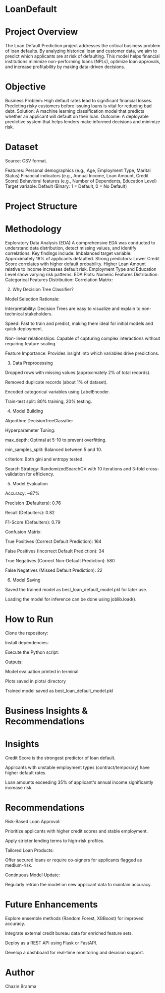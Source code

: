 # LoanDefault

# Project Overview

The Loan Default Prediction project addresses the critical business problem of loan defaults. By analyzing historical loan and customer data, we aim to predict which applicants are at risk of defaulting. This model helps financial institutions minimize non-performing loans (NPLs), optimize loan approvals, and increase profitability by making data-driven decisions.

# Objective

Business Problem: High default rates lead to significant financial losses. Predicting risky customers before issuing loans is vital for reducing bad debt.
Solution: A machine learning classification model that predicts whether an applicant will default on their loan.
Outcome: A deployable predictive system that helps lenders make informed decisions and minimize risk.

# Dataset

Source: CSV format.

Features:
Personal demographics (e.g., Age, Employment Type, Marital Status)
Financial indicators (e.g., Annual Income, Loan Amount, Credit Score)
Behavioral features (e.g., Number of Dependents, Education Level)
Target variable: Default (Binary: 1 = Default, 0 = No Default)

# Project Structure

# Methodology
Exploratory Data Analysis (EDA)
A comprehensive EDA was conducted to understand data distribution, detect missing values, and identify correlations. Key findings include:
Imbalanced target variable: Approximately 18% of applicants defaulted.
Strong predictors:
Lower Credit Score correlates with higher default probability.
Higher Loan Amount relative to income increases default risk.
Employment Type and Education Level show varying risk patterns.
EDA Plots:
Numeric Features Distribution:
Categorical Features Distribution:
Correlation Matrix:


2. Why Decision Tree Classifier?

Model Selection Rationale:

Interpretability: Decision Trees are easy to visualize and explain to non-technical stakeholders.

Speed: Fast to train and predict, making them ideal for initial models and quick deployment.

Non-linear relationships: Capable of capturing complex interactions without requiring feature scaling.

Feature Importance: Provides insight into which variables drive predictions.

3. Data Preprocessing

Dropped rows with missing values (approximately 2% of total records).

Removed duplicate records (about 1% of dataset).

Encoded categorical variables using LabelEncoder.

Train-test split: 80% training, 20% testing.

4. Model Building

Algorithm: DecisionTreeClassifier

Hyperparameter Tuning:

max_depth: Optimal at 5-10 to prevent overfitting.

min_samples_split: Balanced between 5 and 10.

criterion: Both gini and entropy tested.

Search Strategy: RandomizedSearchCV with 10 iterations and 3-fold cross-validation for efficiency.

5. Model Evaluation

Accuracy: ~87%

Precision (Defaulters): 0.76

Recall (Defaulters): 0.82

F1-Score (Defaulters): 0.79

Confusion Matrix:



True Positives (Correct Default Prediction): 164

False Positives (Incorrect Default Prediction): 34

True Negatives (Correct Non-Default Prediction): 580

False Negatives (Missed Default Prediction): 22

6. Model Saving

Saved the trained model as best_loan_default_model.pkl for later use.

Loading the model for inference can be done using joblib.load().

# How to Run

Clone the repository:

Install dependencies:

Execute the Python script:

Outputs:

Model evaluation printed in terminal

Plots saved in plots/ directory

Trained model saved as best_loan_default_model.pkl

# Business Insights & Recommendations

# Insights

Credit Score is the strongest predictor of loan default.

Applicants with unstable employment types (contract/temporary) have higher default rates.

Loan amounts exceeding 35% of applicant's annual income significantly increase risk.

# Recommendations

Risk-Based Loan Approval:

Prioritize applicants with higher credit scores and stable employment.

Apply stricter lending terms to high-risk profiles.

Tailored Loan Products:

Offer secured loans or require co-signers for applicants flagged as medium-risk.

Continuous Model Update:

Regularly retrain the model on new applicant data to maintain accuracy.

# Future Enhancements

Explore ensemble methods (Random Forest, XGBoost) for improved accuracy.

Integrate external credit bureau data for enriched feature sets.

Deploy as a REST API using Flask or FastAPI.

Develop a dashboard for real-time monitoring and decision support.

# Author

Chazin Brahma
